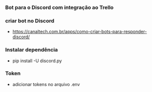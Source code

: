 ### Bot para o Discord com integração ao Trello

### criar bot no Discord
* https://canaltech.com.br/apps/como-criar-bots-para-responder-discord/

### Instalar dependência
* pip install -U discord.py

### Token
* adicionar tokens no arquivo .env
